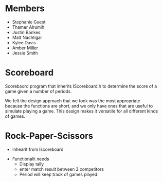# Members
* Stephanie Guest
* Thamer Alrumih
* Justin Bankes
* Matt Nachtigal
* Kylee Davis
* Amber Miller
* Jessie Smith
# Scoreboard
Scorebaord program that inherits IScoreboard.h to determine the score of a game given a number of periods. 

We felt the design approach that we took was the most appropriate because the
functions are short, and we only have ones that are useful to simulate
playing a game. This design makes it versatile for all different kinds of games. 


# Rock-Paper-Scissors
* Inhearit from Iscoreboard
- Functionalit needs
  * Display tally
  * enter match result between 2 competitors
  * Period will keep track of games played

